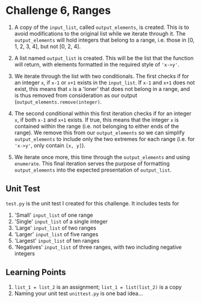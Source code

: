 # Challenge 6, Ranges

1. A copy of the `input_list`, called `output_elements`, is created. This is to avoid modifications to the original list while we iterate through it. The `output_elements` will hold integers that belong to a range, i.e. those in [0, 1, 2, 3, 4], but not [0, 2, 4].

2. A list named `output_list` is created. This will be the list that the function will return, with elements formatted in the required style of `'x->y'`.

3. We iterate through the list with two conditionals. The first checks if for an integer `x`, if `x-1` or `x+1` exists in the `input_list`. If `x-1` and `x+1` does not exist, this means that `x` is a 'loner' that does not belong in a range, and is thus removed from consideration as our output (`output_elements.remove(integer)`.

4. The second conditional within this first iteration checks if for an integer `x`, if both `x-1` and `x+1` exists. If true, this means that the integer `x` is contained within the range (i.e. not belonging to either ends of the range). We remove this from our `output_elements` so we can simplify `output_elements` to include only the two extremes for each range (i.e. for `'x->y'`, only contain `[x, y]`).

5. We iterate once more, this time through the `output_elements` and using `enumerate`. This final iteration serves the purpose of formatting `output_elements` into the expected presentation of `output_list`.

## Unit Test

`test.py` is the unit test I created for this challenge. It includes tests for

1. 'Small' `input_list` of one range
2. 'Single' `input_list` of a single integer
3. 'Large' `input_list` of two ranges
4. 'Larger' `input_list` of five ranges
5. 'Largest' `input_list` of ten ranges
6. 'Negatives' `input_list` of three ranges, with two including negative integers

## Learning Points

1. `list_1 = list_2` is an assignment; `list_1 = list(list_2)` is a copy
2. Naming your unit test `unittest.py` is one bad idea...
